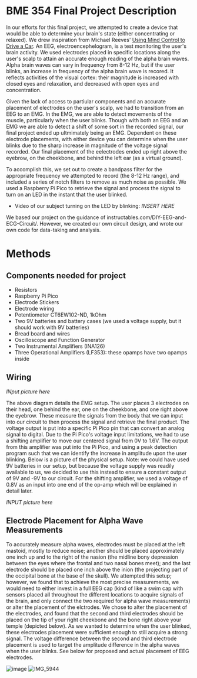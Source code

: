 # BME 354 Final Project Description
In our efforts for this final project, we attempted to create a device that would be able to determine your brain's state (either concentrating or relaxed). We drew inspiration from Michael Reeves' [Using Mind Control to Drive a Car](https://www.youtube.com/watch?v=mPbtR4vorgY). An EEG, electroencephelogram, is a test monitoring the user's brain activity. We used electrodes placed in specific locations along the user's scalp to attain an accurate enough reading of the alpha brain waves. Alpha brain waves can vary in frequency from 8-12 Hz, but if the user blinks, an increase in frequency of the alpha brain wave is recored. It reflects activities of the visual cortex: their magnitude is increased with closed eyes and relaxation, and decreased with open eyes and concentration. 


Given the lack of access to partiular components and an accurate placement of electrodes on the user's scalp, we had to transition from an EEG to an EMG. In the EMG, we are able to detect movements of the muscle, particularly when the user blinks. Though with both an EEG and an EMG we are able to detect a shift of some sort in the recorded signal, our final project ended up ultmimately being an EMG. Dependent on these electrode placements, with either device you can determine when the user blinks due to the sharp increase in magnitude of the voltage signal recorded. Our final placement of the eelectrodes ended up right above the eyebrow, on the cheekbone, and behind the left ear (as a virtual ground). 

To accomplish this, we set out to create a bandpass filter for the appropriate frequency we attempted to record (the 8-12 Hz range), and included a series of notch filters to remove as much noise as possible. We used a Raspberry Pi Pico to retrieve the signal and process the signal to turn on an LED in the instant that the user blinked. 

 - Video of our subject turning on the LED by blinking: *INSERT HERE*

We based our project on the guidance of instructables.com/DIY-EEG-and-ECG-Circuit/. However, we created our own circuit design, and wrote our own code for data-taking and analysis.


# Methods
## Components needed for project
 - Resistors
 - Raspberry Pi Pico
 - Electrode Stickers
 - Electrode wiring
 - Potentiometer CT6EW102-ND, 1kOhm
 - Two 9V batteries and battery cases (we used a voltage supply, but it should work with 9V batteries)
 - Bread board and wires
 - Oscilloscope and Function Generator
 - Two Instrumental Amplifiers (INA126)
 - Three Operational Amplifiers (LF353): these opamps have two opamps inside 


## Wiring
*INput picture here*

The above diagram details the EMG setup. The user places 3 electrodes on their head, one behind the ear, one on the cheekbone, and one right above the eyebrow. These measure the signals from the body that we can input into our circuit to then process the signal and retrieve the final product. The voltage output is put into a specific Pi Pico pin that can convert an analog signal to digital. Due to the Pi Pico's voltage input limitations, we had to use a shifting amplifier to move our centered signal from 0V to 1.6V. The output from this amplifier was put into the Pi Pico, and using a peak detection program such that we can identify the increase in amplitude upon the user blinking. Below is a picture of the physical setup. Note: we could have used 9V batteries in our setup, but because the voltage supply was readily available to us, we decided to use this instead to ensure a constant output of 9V and -9V to our circuit. For the shifting amplifier, we used a voltage of 0.8V as an input into one end of the op-amp which will be explained in detail later. 

*INPUT picture here*

## Electrode Placement for Alpha Wave Measurements
To accurately measure alpha waves, electrodes must be placed at the left mastoid, mostly to reduce noise; another should be placed approximately one inch up and to the right of the nasion (the midline bony depression between the eyes where the frontal and two nasal bones meet); and the last electrode should be placed one inch above the inion (the projecting part of the occipital bone at the base of the skull). We attempted this setup; however, we found that to achieve the most precise measurements, we would need to either invest in a full EEG cap (kind of like a swim cap with sensors placed all throughout the different locations to acquire signals of the brain, and only connect the two required for alpha wave measurements) or alter the placement of the elctrodes. We chose to alter the placement of the electrodes, and found that the second and third electrodes should be placed on the tip of your right cheekbone and the bone right above your temple (depicted below). As we wanted to determine when the user blinked, these electrodes placement were sufficient enough to still acquire a strong signal. The voltage difference between the second and third electrode placement is used to target the amplitude difference in the alpha waves when the user blinks. See below for proposed and actual placement of EEG electrodes. 

![image](https://user-images.githubusercontent.com/114500682/205096336-ca60931f-c022-493d-a5ea-139c805f64a4.png)
![IMG_5944](https://user-images.githubusercontent.com/114500682/205096622-996a251c-ca9e-4397-87af-59e2fc773c9c.jpg)



